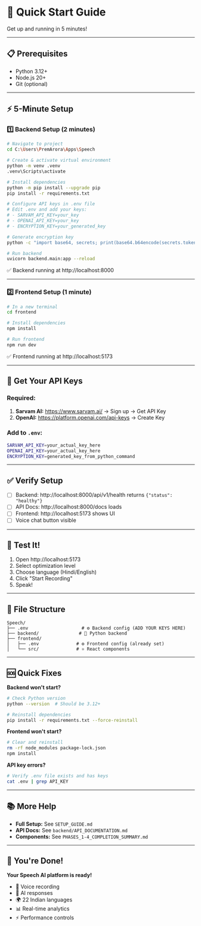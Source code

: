 # 🚀 Quick Start Guide

Get up and running in 5 minutes!

---

## 📋 Prerequisites

- Python 3.12+
- Node.js 20+
- Git (optional)

---

## ⚡ 5-Minute Setup

### 1️⃣ Backend Setup (2 minutes)

```bash
# Navigate to project
cd C:\Users\PremArora\Apps\Speech

# Create & activate virtual environment
python -m venv .venv
.venv\Scripts\activate

# Install dependencies
python -m pip install --upgrade pip
pip install -r requirements.txt

# Configure API keys in .env file
# Edit .env and add your keys:
# - SARVAM_API_KEY=your_key
# - OPENAI_API_KEY=your_key
# - ENCRYPTION_KEY=your_generated_key

# Generate encryption key
python -c "import base64, secrets; print(base64.b64encode(secrets.token_bytes(32)).decode())"

# Run backend
uvicorn backend.main:app --reload
```

✅ Backend running at http://localhost:8000

---

### 2️⃣ Frontend Setup (1 minute)

```bash
# In a new terminal
cd frontend

# Install dependencies
npm install

# Run frontend
npm run dev
```

✅ Frontend running at http://localhost:5173

---

## 🔑 Get Your API Keys

### Required:
1. **Sarvam AI:** https://www.sarvam.ai/ → Sign up → Get API Key
2. **OpenAI:** https://platform.openai.com/api-keys → Create Key

### Add to `.env`:
```bash
SARVAM_API_KEY=your_actual_key_here
OPENAI_API_KEY=your_actual_key_here
ENCRYPTION_KEY=generated_key_from_python_command
```

---

## ✅ Verify Setup

- [ ] Backend: http://localhost:8000/api/v1/health returns `{"status": "healthy"}`
- [ ] API Docs: http://localhost:8000/docs loads
- [ ] Frontend: http://localhost:5173 shows UI
- [ ] Voice chat button visible

---

## 🎯 Test It!

1. Open http://localhost:5173
2. Select optimization level
3. Choose language (Hindi/English)
4. Click "Start Recording"
5. Speak!

---

## 📁 File Structure

```
Speech/
├── .env                    # ⚙️ Backend config (ADD YOUR KEYS HERE)
├── backend/               # 🐍 Python backend
├── frontend/
│   ├── .env              # ⚙️ Frontend config (already set)
│   └── src/              # ⚛️ React components
```

---

## 🆘 Quick Fixes

**Backend won't start?**
```bash
# Check Python version
python --version  # Should be 3.12+

# Reinstall dependencies
pip install -r requirements.txt --force-reinstall
```

**Frontend won't start?**
```bash
# Clear and reinstall
rm -rf node_modules package-lock.json
npm install
```

**API key errors?**
```bash
# Verify .env file exists and has keys
cat .env | grep API_KEY
```

---

## 📚 More Help

- **Full Setup:** See `SETUP_GUIDE.md`
- **API Docs:** See `backend/API_DOCUMENTATION.md`
- **Components:** See `PHASES_1-4_COMPLETION_SUMMARY.md`

---

## 🎉 You're Done!

**Your Speech AI platform is ready!**

- 🎤 Voice recording
- 🧠 AI responses
- 🌍 22 Indian languages
- 📊 Real-time analytics
- ⚡ Performance controls
